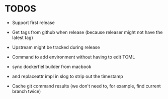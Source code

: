 # TODOS

* Support first release
* Get tags from github when release
  (because releaser might not have the latest tag)
* Upstream might be tracked during release
* Command to add environment without having to edit TOML

* sync dockerfiel builder from macbook
* and replaceattr impl in slog to strip out the timestamp

* Cache git command results (we don't need to, for example, find current branch twice)
